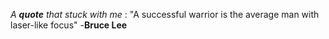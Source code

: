 _A **quote** that stuck with me_ :
"A successful warrior is the average man with laser-like focus"
-**Bruce Lee**
